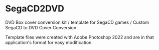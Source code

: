 # SegaCD2DVD
DVD Box cover conversion kit / template for SegaCD games / Custom SegaCD to DVD Cover Conversion 

Template files were created with Adobe Photoshop 2022 and are in that application's format for easy modification.
